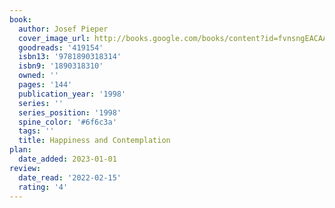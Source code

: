 ```yaml
---
book:
  author: Josef Pieper
  cover_image_url: http://books.google.com/books/content?id=fvnsngEACAAJ&printsec=frontcover&img=1&zoom=1&source=gbs_api
  goodreads: '419154'
  isbn13: '9781890318314'
  isbn9: '1890318310'
  owned: ''
  pages: '144'
  publication_year: '1998'
  series: ''
  series_position: '1998'
  spine_color: '#6f6c3a'
  tags: ''
  title: Happiness and Contemplation
plan:
  date_added: 2023-01-01
review:
  date_read: '2022-02-15'
  rating: '4'
---
```

